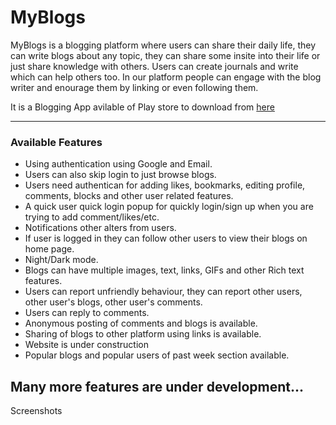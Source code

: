 # MyBlogs

MyBlogs is a blogging platform where users can share their daily life, they can write blogs about any topic, they can share some insite into their life or just share knowledge with others. Users can create journals and write which can help others too. In our platform people can engage with the blog writer and enourage them by linking or even following them.


It is a Blogging App avilable of Play store to download from [here](https://play.google.com/store/apps/details?id=com.rahulgaur.myblog)

---
### Available Features
  - Using authentication using Google and Email.
  - Users can also skip login to just browse blogs.
  - Users need authentican for adding likes, bookmarks, editing profile, comments, blocks and other user related features.
  - A quick user quick login popup for quickly login/sign up when you are trying to add comment/likes/etc.
  - Notifications other alters from users.
  - If user is logged in they can follow other users to view their blogs on home page.
  - Night/Dark mode.
  - Blogs can have multiple images, text, links, GIFs and other Rich text features.
  - Users can report unfriendly behaviour, they can report other users, other user's blogs, other user's comments.
  - Users can reply to comments.
  - Anonymous posting of comments and blogs is available.
  - Sharing of blogs to other platform using links is available.
  - Website is under construction
  - Popular blogs and popular users of past week section available.
  
  Many more features are under development...
  ---
  Screenshots
